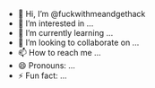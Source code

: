 - 👋 Hi, I’m @fuckwithmeandgethack
- 👀 I’m interested in ...
- 🌱 I’m currently learning ...
- 💞️ I’m looking to collaborate on ...
- 📫 How to reach me ...
- 😄 Pronouns: ...
- ⚡ Fun fact: ...

<!---
fuckwithmeandgethack/fuckwithmeandgethack is a ✨ special ✨ repository because its `README.md` (this file) appears on your GitHub profile.
You can click the Preview link to take a look at your changes.
--->
